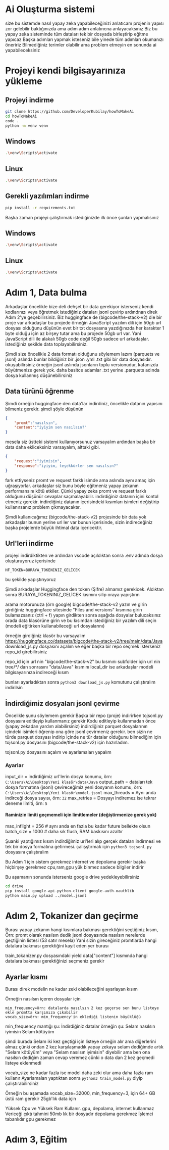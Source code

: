 # Ai Oluşturma sistemi

size bu sistemde nasıl yapay zeka yapabileceğinizi anlatıcam
projenin yapısı zor gelebilir baktığınızda
ama adım adım anlatıncna anlayacaksınız
Biz bu yapay zeka sisteminde tüm dataları tek bir dosyada birleştirip eğitme yapıcaz
Başka adımları yapmak isteseniz bile yinede tüm adımları okumanızı öneririz
Bilmediğiniz terimler olabilir ama problem etmeyin en sonunda ai yapabileceksiniz

# Projeyi kendi bilgisayarınıza yükleme

## Projeyi indirme
```sh
git clone https://github.com/DeveloperKubilay/howToMakeAi
cd howToMakeAi
code .
python -m venv venv
```

## Windows
```sh
.\venv\Scripts\activate
```

## Linux
```sh
.\venv\Scripts\activate
```

## Gerekli yazılımları indirme
```sh
pip install -r requirements.txt
```

Başka zaman projeyi çalıştırmak istediğinizde ilk önce şunları yapmalısınız

## Windows
```sh
.\venv\Scripts\activate
```

## Linux
```sh
.\venv\Scripts\activate
```

# Adım 1, Data bulma
Arkadaşlar öncelikle bize deli dehşet bir data gerekiyor
isterseniz kendi kodlarınızı veya öğretmek istediğiniz dataları jsonl çevirip
ardındnan direk Adım 2'ye geçebilirsiniz.
Biz huggingface de (bigcode/the-stack-v2) die bir proje var arkadaşlar
bu projede örneğin JavaScript yazılım dili için 50gb url dosyası olduğunu düşünün
evet bir txt dosyasına yazdığınızda her karakter 1 byte olduğu için az birşey tutar
ama bu projede 50gb url var. Yani JavaScript dili ile alakalı 50gb code değil 50gb sadece url arkadaşlar. İstediğiniz şekilde data toplayabilirsiniz.

Şimdi size öncelikle 2 data formatı olduğunu söylemem lazım (parquets ve jsonl)
aslında bunlar bildiğiniz bir .json .yml .txt gibi bir data dosyasıdır. okuyabilirsiniz
örneğin jsonl aslında jsonların toplu versionudur, kafanızda büyütmenize gerek yok.
daha basitce adamlar .txt yerine .parquets adında dosya kullanmış düşünebilirsiniz

## Data türünü öğrenme

Şimdi örneğin huggingface den data'lar indirdiniz, öncelikle datanın yapısını bilmeniz gerekir. şimdi şöyle düşünün 
```json
{
    "promt":"nasılsın",
    "content":"iyiyim sen nasılsın?"
}
```
mesela siz üstteki sistemi kullanıyorsunuz varsayalım
ardından başka bir data daha ekliceksiniz varsayalım, alttaki gibi.
```json
{
    "request":"iyimisin",
    "response":"iyiyim, teşekkürler sen nasılsın?"
}
```
fark ettiyseniz promt ve request farklı isimde ama aslında aynı amaç için uğraşıyorlar. arkadaşlar siz bunu böyle eğitmeniz yapay zekanın performansını kötü etkiler. Çünki yapay zeka promt ve request farklı olduğunu düşünür cevaplar saçmalayabilir. indirdiğiniz datanın içini kontol etmeniz gerekir. indirdiğiniz datanın içerisindeki kısımları isimleri değiştirip kullanırsanız problem çıkmayacaktır.

Şimdi kullanıcağımız (bigcode/the-stack-v2) projesinde bir data yok arkadaşlar bunun yerine url ler var bunun içerisinde, sizin indireceğiniz başka projelerde büyük ihtimal data içericektir.

## Url'leri indirme
projeyi indirdiktikten ve ardından vscode açıldıktan sonra .env adında dosya oluşturuyoruz
içerisinde
```.env
HF_TOKEN=BURAYA_TOKENINIZ_GELİCEK
```
bu şekilde yapıştırıyoruz

Şimdi arkadaşlar Huggingface den token (Şifre) almamız gerekicek.
Aldıktan sonra BURAYA_TOKENINIZ_GELİCEK kısmını silip oraya yapıştırın

arama motorunuza (örn google) bigcode/the-stack-v2 yazın ve girin
girdiğiniz huggingface sitesinde "Files and versions" kısmına girin bulamazsanız (ctrl + f) yapın
girdikten sonra aşağıda dosyalar bulucaksınız orada data klasörüne girin ve bu kısımdan istediğiniz bir yazılım dili seçin (modeli eğitirken kullanabileceği url dosyalarını)

örneğin girdiğiniz klasör bu varsayalım
https://huggingface.co/datasets/bigcode/the-stack-v2/tree/main/data/Java
download_js.py dosyasını açalım ve 
eğer başka bir repo seçmek isterseniz repo_id girebilirsiniz

repo_id için url nin "bigcode/the-stack-v2" bu kısmını
subfolder için url nin tree/*/ dan sonrasını "data/Java" kısmını
local_dir ise arkadaşlar modeli bilgisayarınıza indireceği kısım

bunları ayarladıktan sonra `python3 download_js.py` komutunu çalıştıralım indirilsin

## İndirdiğimiz dosyaları jsonl çevirme
Öncelikle şunu söylemem gerekir
Başka bir repo (proje) indirirken tojsonl.py dosyasını editleyip kullanmanız gerekir
Kodu editleyip kullanmadan önce (yapay zekadan yardım alabilirsiniz) 
indirdiğiniz parquet dosyalarının içindeki isimleri öğrenip ona göre jsonl çevirmeniz gerekir. ben sizin ne türde parquet dosyası indirip içinde ne tür datalar olduğunu bilmediğim için tojsonl.py dosyasını (bigcode/the-stack-v2) için hazırladım.

tojsonl.py dosyasını açalım ve ayarlamaları yapalım

### Ayarlar
input_dir = indirdiğimiz url'lerin dosya konumu, örn: `C:\Users\Ai\Desktop\Yeni klasör\data\Java`
output_path = dataları tek dosya formatına (jsonl) çevireceğimiz yeni dosyanın konumu, örn: `C:\Users\Ai\Desktop\Yeni klasör\model.jsonl`
max_threads = Aynı anda indirceği dosya sayısı, örn: `32`
max_retries = Dosyayı indiremez ise tekrar deneme limiti, örn: `5`

#### Raminizin limiti geçmemeli için limitlemeler (değiştirmenize gerek yok)
max_inflight = 256  # aynı anda en fazla bu kadar future bellekte olsun
batch_size = 1000  # daha sık flush, RAM baskısını azaltır

Şuanki yaptığımız kısım indirdiğimiz url'leri alıp gerçek dataları indirmesi ve tek bir dosya formatına getirmesi.
çalışştırmak için `python3 tojsonl.py` dosyasını çalıştıralım

Bu Adım 1 için sistem gerekmez internet ve depolama gerekir başka hiçbirşey gerekmez
cpu,ram,gpu yük binmez sadece bilgiler indirir

Bu aşamanın sonunda isterseniz google drive yedekleyebilirsiniz
```sh
cd drive
pip install google-api-python-client google-auth-oauthlib 
python main.py upload ../model.jsonl
```

# Adım 2, Tokanizer dan geçirme
Burası yapay zekanın hangi kısımlara bakması gerektiğini seçtiğiniz kısım,
Örn: promt olarak nasılsın dedik
jsonl dosyasında nasılsın nerelerde geçtiğinin listesi (53 satır mesela)
Yani sizin gireceğiniz promtlarda hangi datalara bakması gerektiğini kayıt eden yer burası

train_tokanizer.py dosyasındaki yield data["content"] kısmında hangi datalara bakması gerektiğinizi seçmeniz gerekir

## Ayarlar kısmı
Burası direk modelin ne kadar zeki olabileceğini ayarlayan kısım

Örneğin nasılsın içeren dosyalar için
```
min_frequency=örn: datalarda nasılsın 2 kez geçerse sen bunu listeye ekle promtta karşımıza çıkabilir
vocab_size=örn: min_frequency'in eklediği listenin büyüklüğü
```

min_frequency mantığı şu:
İndirdiğiniz datalar örneğin şu:
Selam nasılsın iyimisin
Selam kötüyüm

şimdi burada Selam iki kez geçtiği için listeye örneğin alır ama diğerlerini almaz çünki ondan 2 kez karşılaşmadık
yapay zekaya selam dediğimde artık "Selam kötüyüm" veya "Selam nasılsın iyimisin" diyebilir
ama ben ona nasılsın dediğim zaman cevap veremez cünki o data dan 2 kez geçmedi listeye eklenmedi

vocab_size ne kadar fazla ise model daha zeki olur ama daha fazla ram kullanır
Ayarlamaları yaptıktan sonra `python3 train_model.py` diyip çalıştırabilirsiniz

Örneğin bu aşamada
vocab_size=32000, min_frequency=3, için 64+ GB üstü ram gerekir 25gb'lık data için

Yüksek Cpu ve Yüksek Ram Kullanır. gpu, depolama, internet kullanmaz
Vericeği çıktı tahmini 50mb lık bir dosyadır depolama gerekmez
İşlemci tabanlıdır gpu gerekmez

# Adım 3, Eğitim

